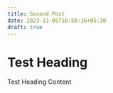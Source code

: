 ```yaml
---
title: Second Post
date: 2023-11-05T16:58:16+05:30
draft: true
---
```


# Test Heading

Test Heading Content